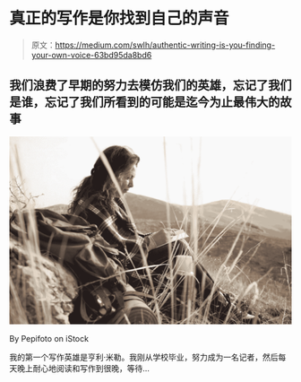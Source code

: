 # 真正的写作是你找到自己的声音

> 原文：<https://medium.com/swlh/authentic-writing-is-you-finding-your-own-voice-63bd95da8bd6>

## 我们浪费了早期的努力去模仿我们的英雄，忘记了我们是谁，忘记了我们所看到的可能是迄今为止最伟大的故事

![](img/6900ad3915c75ad9f308fdd46181e50f.png)

By Pepifoto on iStock

我的第一个写作英雄是亨利·米勒。我刚从学校毕业，努力成为一名记者，然后每天晚上耐心地阅读和写作到很晚，等待…
